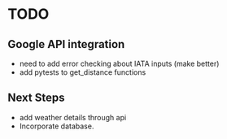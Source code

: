# TODO

## Google API integration
* need to add error checking about IATA inputs (make better)
* add pytests to get_distance functions

## Next Steps
* add weather details through api
* Incorporate database.